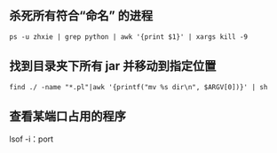 ## 杀死所有符合“命名” 的进程
```
ps -u zhxie | grep python | awk '{print $1}' | xargs kill -9
```
## 找到目录夹下所有 jar 并移动到指定位置
```
find ./ -name "*.pl"|awk '{printf("mv %s dir\n", $ARGV[0])}' | sh 
```
## 查看某端口占用的程序 
lsof -i：port 
